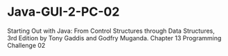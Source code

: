 # Java-GUI-2-PC-02
Starting Out with Java: From Control Structures through Data Structures, 3rd Edition by Tony Gaddis and Godfry Muganda.  Chapter 13 Programming Challenge 02
